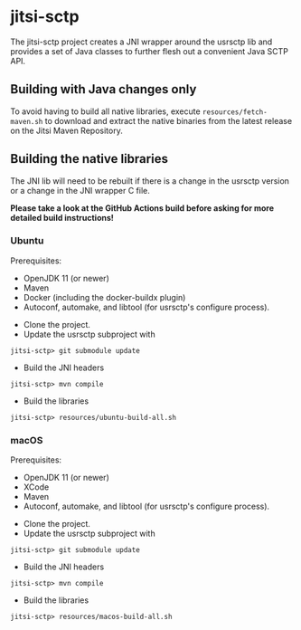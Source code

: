 # jitsi-sctp
The jitsi-sctp project creates a JNI wrapper around the usrsctp lib and provides a set of Java classes to further flesh out a convenient Java SCTP API.

## Building with Java changes only

To avoid having to build all native libraries,
execute `resources/fetch-maven.sh` to download and extract the native binaries
from the latest release on the Jitsi Maven Repository.

## Building the native libraries
The JNI lib will need to be rebuilt if there is a change in the usrsctp version or a change in the JNI wrapper C file.

**Please take a look at the GitHub Actions build before asking for more detailed
build instructions!**

### Ubuntu

Prerequisites:

- OpenJDK 11 (or newer)
- Maven
- Docker (including the docker-buildx plugin)
- Autoconf, automake, and libtool (for usrsctp's configure process).

* Clone the project.
* Update the usrsctp subproject with
```
jitsi-sctp> git submodule update
```
* Build the JNI headers
```
jitsi-sctp> mvn compile
```
* Build the libraries
```
jitsi-sctp> resources/ubuntu-build-all.sh
```
### macOS

Prerequisites:

- OpenJDK 11 (or newer)
- XCode
- Maven
- Autoconf, automake, and libtool (for usrsctp's configure process).

* Clone the project.
* Update the usrsctp subproject with
```
jitsi-sctp> git submodule update
```
* Build the JNI headers
```
jitsi-sctp> mvn compile
```
* Build the libraries
```
jitsi-sctp> resources/macos-build-all.sh
```
